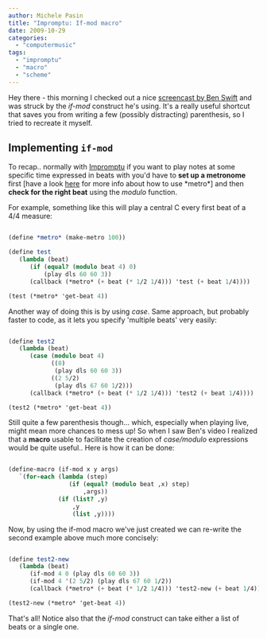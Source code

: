 ```yaml
---
author: Michele Pasin
title: "Impromptu: If-mod macro"
date: 2009-10-29
categories: 
  - "computermusic"
tags: 
  - "impromptu"
  - "macro"
  - "scheme"
---
```


Hey there - this morning I checked out a nice [screencast by Ben Swift](http://www.vimeo.com/7196155) and was struck by the _if-mod_ construct he's using. It's a really useful shortcut that saves you from writing a few (possibly distracting) parenthesis, so I tried to recreate it myself.

## Implementing `if-mod`

To recap.. normally with [Impromptu](http://impromptu.moso.com.au/) if you want to play notes at some specific time expressed in beats with you'd have to **set up a metronome** first \[have a look [here](http://impromptu.moso.com.au/tutorials/making_music/Beat%20%26%20Tempo.html) for more info about how to use \*metro\*\] and then **check for the right beat** using the _modulo_ function. 

For example, something like this will play a central C every first beat of a 4/4 measure:

```scheme

(define *metro* (make-metro 100))

(define test
   (lambda (beat)
      (if (equal? (modulo beat 4) 0)
          (play dls 60 60 3))
      (callback (*metro* (+ beat (* 1/2 1/4))) 'test (+ beat 1/4))))

(test (*metro* 'get-beat 4))
```

Another way of doing this is by using _case_. Same approach, but probably faster to code, as it lets you specify 'multiple beats' very easily:

```scheme

(define test2
   (lambda (beat)
      (case (modulo beat 4)
            ((0)
             (play dls 60 60 3))
            ((2 5/2)
             (play dls 67 60 1/2)))
      (callback (*metro* (+ beat (* 1/2 1/4))) 'test2 (+ beat 1/4))))

(test2 (*metro* 'get-beat 4))
```

Still quite a few parenthesis though... which, especially when playing live, might mean more chances to mess up! So when I saw Ben's video I realized that a **macro** usable to facilitate the creation of _case/modulo_ expressions would be quite useful.. Here is how it can be done:

```scheme

(define-macro (if-mod x y args)
   `(for-each (lambda (step)
                 (if (equal? (modulo beat ,x) step)
                     ,args))
              (if (list? ,y)
                  ,y
                  (list ,y))))
```

Now, by using the if-mod macro we've just created we can re-write the second example above much more concisely:

```scheme

(define test2-new
   (lambda (beat)
      (if-mod 4 0 (play dls 60 60 3))
      (if-mod 4 '(2 5/2) (play dls 67 60 1/2))
      (callback (*metro* (+ beat (* 1/2 1/4))) 'test2-new (+ beat 1/4))))

(test2-new (*metro* 'get-beat 4))
```

That's all! Notice also that the _if-mod_ construct can take either a list of beats or a single one.
